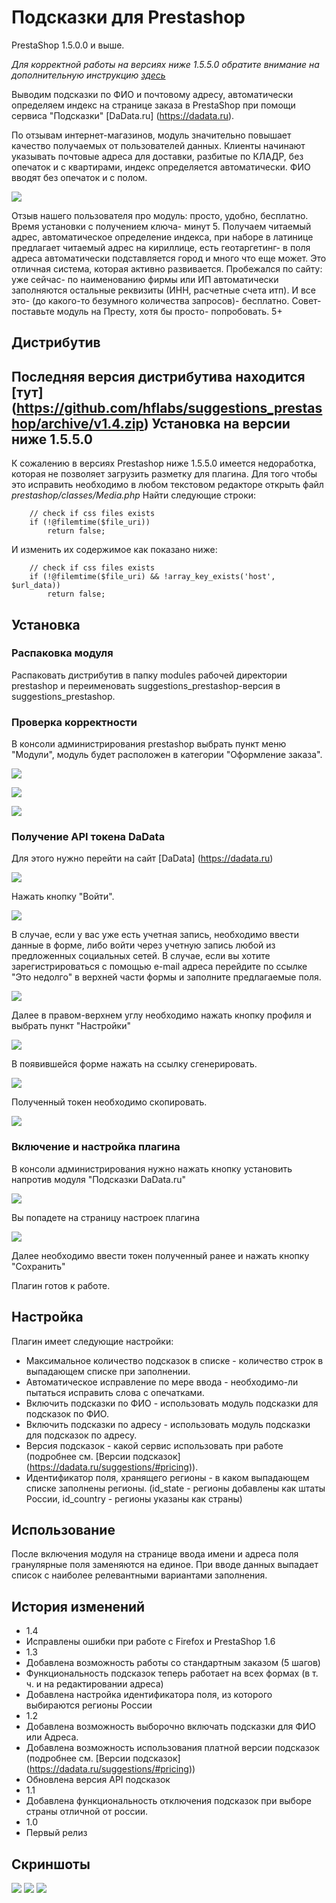 Подсказки для Prestashop
========================
PrestaShop 1.5.0.0 и выше. 

*Для корректной работы на версиях ниже 1.5.5.0 обратите внимание на дополнительную инструкцию [здесь](#user-content-Установка-на-версии-ниже-1550)*

Выводим подсказки по ФИО и почтовому адресу, автоматически определяем индекс на странице заказа в PrestaShop при помощи сервиса "Подсказки" [DaData.ru] (https://dadata.ru).

По отзывам интернет-магазинов, модуль значительно повышает качество получаемых от пользователей данных. Клиенты начинают указывать почтовые адреса для доставки, разбитые по КЛАДР, без опечаток и с квартирами, индекс определяется автоматически. ФИО вводят без опечаток и с полом.

![](doc/dadata-prestashop-demo-2.png)
 
Отзыв нашего пользователя про модуль:
просто, удобно, бесплатно. Время установки с получением ключа- минут 5. Получаем читаемый адрес, автоматическое определение индекса, при наборе в латинице предлагает читаемый адрес на кириллице, есть геотаргетинг- в поля адреса автоматически подставляется город и много что еще может. Это отличная система, которая активно развивается. Пробежался по сайту: уже сейчас- по наименованию фирмы или ИП автоматически заполняются остальные реквизиты (ИНН, расчетные счета итп). И все это- (до какого-то безумного количества запросов)- бесплатно. Совет- поставьте модуль на Престу, хотя бы просто- попробовать. 5+

Дистрибутив
-----------

Последняя версия дистрибутива находится [тут] (https://github.com/hflabs/suggestions_prestashop/archive/v1.4.zip)
Установка на версии ниже 1.5.5.0
--------------------------------

К сожалению в версиях Prestashop ниже 1.5.5.0 имеется недоработка, которая не позволяет загрузить разметку для плагина. Для того чтобы это исправить необходимо в любом текстовом редакторе открыть файл _prestashop/classes/Media.php_
Найти следующие строки:

		// check if css files exists
		if (!@filemtime($file_uri))
			return false;

И изменить их содержимое как показано ниже:

		// check if css files exists
		if (!@filemtime($file_uri) && !array_key_exists('host', $url_data)) 
			return false;


Установка
---------
### Распаковка модуля
Распаковать дистрибутив в папку modules рабочей директории prestashop и переименовать suggestions_prestashop-версия в suggestions_prestashop.
### Проверка корректности
В консоли администрирования prestashop выбрать пункт меню "Модули", модуль будет расположен в категории "Оформление заказа".

![](doc/dadata-prestashop-admin.png)

![](doc/dadata-prestashop-plugins.png)

![](doc/dadata-prestashop-plugins-install.png)

### Получение API токена DaData
Для этого нужно перейти на сайт [DaData] (https://dadata.ru)

![](doc/dadata-home.png)

Нажать кнопку "Войти".

![](doc/dadata-login.png)

В случае, если у вас уже есть учетная запись, необходимо ввести данные в форме, либо войти через учетную запись любой из предложенных социальных сетей.
В случае, если вы хотите зарегистрироваться с помощью e-mail адреса перейдите по ссылке "Это недолго" в верхней части формы и заполните предлагаемые поля.

![](doc/dadata-new.png)

Далее в правом-верхнем углу необходимо нажать кнопку профиля и выбрать пункт "Настройки"

![](doc/dadata-menu.png)

В появившейся форме нажать на ссылку сгенерировать.

![](doc/dadata-settings-initial.png)

Полученный токен необходимо скопировать.

![](doc/dadata-settings-token.png)

### Включение и настройка плагина
В консоли администрирования нужно нажать кнопку установить напротив модуля "Подсказки DaData.ru"

![](doc/dadata-prestashop-plugins-install.png)

Вы попадете на страницу настроек плагина

![](doc/dadata-prestashop-plugins-settings-edited.png)

Далее необходимо ввести токен полученный ранее и нажать кнопку "Сохранить"

Плагин готов к работе.

Настройка
---------

Плагин имеет следующие настройки:
* Максимальное количество подсказок в списке - количество строк в выпадающем списке при заполнении.
* Автоматическое исправление по мере ввода - необходимо-ли пытаться исправить слова с опечатками.
* Включить подсказки по ФИО - использовать модуль подсказки для подсказок по ФИО.
* Включить подсказки по адресу - использовать модуль подсказки для подсказок по адресу.
* Версия подсказок - какой сервис использовать при работе (подробнее см. [Версии подсказок] (https://dadata.ru/suggestions/#pricing)).
* Идентификатор поля, хранящего регионы - в каком выпадающем списке заполнены регионы. (id_state - регионы добавлены как штаты России, id_country - регионы указаны как страны)


Использование
-------------

После включения модуля на странице ввода имени и адреса поля гранулярные поля заменяются на единое. При вводе данных выпадает список с наиболее релевантными вариантами заполнения. 

История изменений
-----------------

* 1.4
 * Исправлены ошибки при работе с Firefox и PrestaShop 1.6
* 1.3
 * Добавлена возможность работы со стандартным заказом (5 шагов)
 * Функциональность подсказок теперь работает на всех формах (в т. ч. и на редактировании адреса)
 * Добавлена настройка идентификатора поля, из которого выбираются регионы России
* 1.2
 * Добавлена возможность выборочно включать подсказки для ФИО или Адреса.
 * Добавлена возможность использования платной версии подсказок (подробнее см. [Версии подсказок] (https://dadata.ru/suggestions/#pricing))
 * Обновлена версия API подсказок
* 1.1
 * Добавлена функциональность отключения подсказок при выборе страны отличной от россии.
* 1.0
 * Первый релиз

Скриншоты
---------
![](doc/dadata-prestashop-demo-1.png)
![](doc/dadata-prestashop-demo-2.png)
![](doc/dadata-prestashop-demo-3.png)
